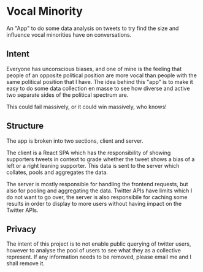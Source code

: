 # Vocal Minority

An "App" to do some data analysis on tweets to try find the size and influence vocal
minorities have on conversations.

## Intent

Everyone has unconscious biases, and one of mine is the feeling that people of an
opposite political position are more vocal than people with the same political position
that I have. The idea behind this "app" is to make it easy to do some data collection en
masse to see how diverse and active two separate sides of the political spectrum are.

This could fail massively, or it could win massively, who knows!

## Structure

The app is broken into two sections, client and server.

The client is a React SPA which has the responsibility of showing supporters tweets in
context to grade whether the tweet shows a bias of a left or a right leaning supporter.
This data is sent to the server which collates, pools and aggregates the data.

The server is mostly responsible for handling the frontend requests, but also for pooling
and aggregating the data. Twitter APIs have limits which I do not want to go over, the
server is also responsibile for caching some results in order to display to more users
without having impact on the Twitter APIs.

## Privacy

The intent of this project is to not enable public querying of twitter users, however to
analyse the pool of users to see what they as a collective represent. If any information
needs to be removed, please email me and I shall remove it.
